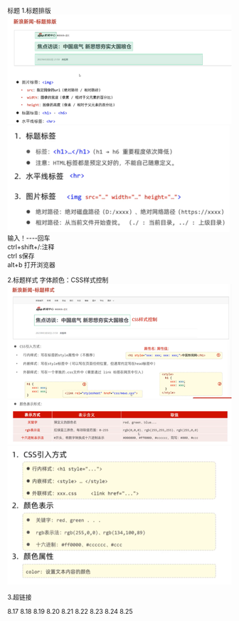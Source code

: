 标题
1.标题排版
![img_14.png](img_14.png)  
![img_15.png](img_15.png)
输入！----回车  
ctrl+shift+/:注释  
ctrl s保存  
alt+b 打开浏览器  
 
2.标题样式
字体颜色：CSS样式控制  
![img_17.png](img_17.png)  
![img_18.png](img_18.png)  
![img_19.png](img_19.png)  



3.超链接





8.17 
8.18 
8.19 
8.20 
8.21 
8.22 
8.23 
8.24 
8.25 










